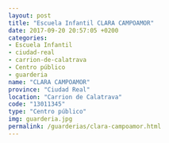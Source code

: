 ```yaml
---
layout: post
title: "Escuela Infantil CLARA CAMPOAMOR"
date: 2017-09-20 20:57:05 +0200
categories:
- Escuela Infantil
- ciudad-real
- carrion-de-calatrava
- Centro público
- guarderia
name: "CLARA CAMPOAMOR"
province: "Ciudad Real"
location: "Carrion de Calatrava"
code: "13011345"
type: "Centro público"
img: guarderia.jpg
permalink: /guarderias/clara-campoamor.html
---
```


